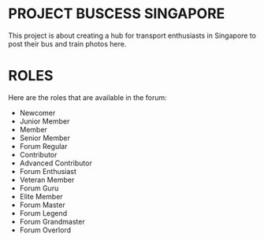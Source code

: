 # PROJECT BUSCESS SINGAPORE
This project is about creating a hub for transport enthusiasts in Singapore to post their bus and train photos here.

# ROLES
Here are the roles that are available in the forum:
- Newcomer
- Junior Member
- Member
- Senior Member
- Forum Regular
- Contributor
- Advanced Contributor
- Forum Enthusiast
- Veteran Member
- Forum Guru
- Elite Member
- Forum Master
- Forum Legend
- Forum Grandmaster
- Forum Overlord